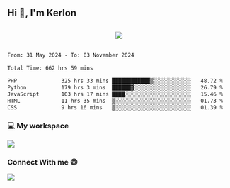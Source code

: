 ## Hi 👋, I'm Kerlon

<p align="center" style="margin: 30px;">
 
 <img src="https://skillicons.dev/icons?i=html,css,bootstrap,js,nodejs,jquery,python,flask,php,mysql,lua,sqlite,firebase">


</p>
<!--START_SECTION:waka-->

```txt
From: 31 May 2024 - To: 03 November 2024

Total Time: 662 hrs 59 mins

PHP              325 hrs 33 mins ████████████▒░░░░░░░░░░░░   48.72 %
Python           179 hrs 3 mins  ██████▓░░░░░░░░░░░░░░░░░░   26.79 %
JavaScript       103 hrs 17 mins ████░░░░░░░░░░░░░░░░░░░░░   15.46 %
HTML             11 hrs 35 mins  ▒░░░░░░░░░░░░░░░░░░░░░░░░   01.73 %
CSS              9 hrs 16 mins   ▒░░░░░░░░░░░░░░░░░░░░░░░░   01.39 %
```

<!--END_SECTION:waka-->


<p align="center">
 <h3>💻 My workspace</h3>
    <img src="https://skillicons.dev/icons?i=mint" />
</p>

<p align="center">
 <h3>Connect With me 😄</h3> 
    <a href="https://www.linkedin.com/in/kerlon-fernandes"><img src="https://skillicons.dev/icons?i=linkedin" />
  </a>
</p>



